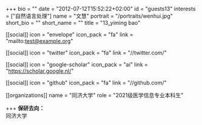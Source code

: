 
+++
bio = ""
date = "2012-07-12T15:52:22+02:00"
id = "guests13"
interests = ["自然语言处理"]
name = "文慧"
portrait = "/portraits/wenhui.jpg"
short_bio = ""
short_name = ""
title = "13_yiming bao"

[[social]]
    icon = "envelope"
    icon_pack = "fa"
    link = "mailto:test@example.org"

[[social]]
    icon = "twitter"
    icon_pack = "fa"
    link = "//twitter.com/"

[[social]]
    icon = "google-scholar"
    icon_pack = "ai"
    link = "https://scholar.google.nl/"

[[social]]
    icon = "github"
    icon_pack = "fa"
    link = "//github.com/"

[[organizations]]
    name = "同济大学"
    role = "2021级医学信息专业本科生"

+++
**保研去向：**        
同济大学
